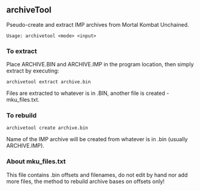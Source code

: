## archiveTool

Pseudo-create and extract IMP archives from Mortal Kombat Unchained.

`Usage: archivetool <mode> <input>`

### To extract
Place ARCHIVE.BIN and ARCHIVE.IMP in the program location, then simply extract by executing:

`archivetool extract archive.bin`

Files are extracted to whatever is in .BIN, another file is created - mku_files.txt.

### To rebuild

`archivetool create archive.bin`

Name of the IMP archive will be created from whatever is in .bin (usually ARCHIVE.IMP).

### About mku_files.txt
This file contains .bin offsets and filenames, do not edit by hand nor add more files, the method 
to rebuild archive bases on offsets only!
